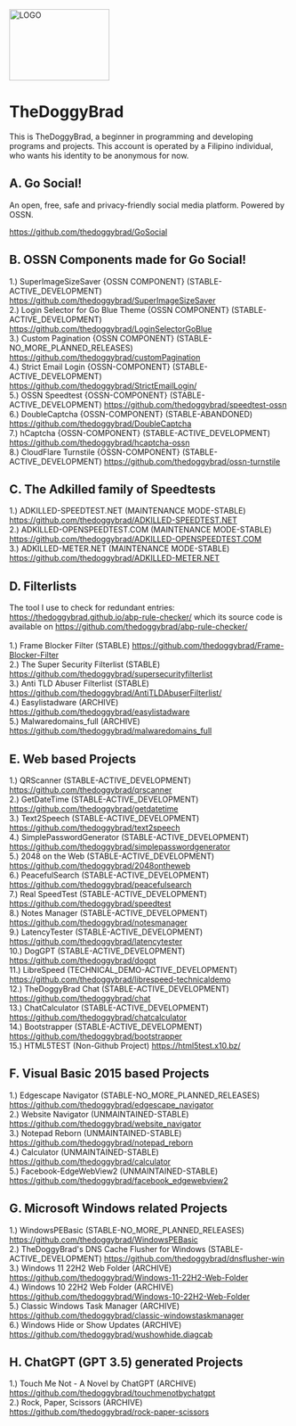 <img src="https://github.com/thedoggybrad/thedoggybrad/assets/94173621/286d5330-e26d-48ec-872d-ae53a95df869" alt="LOGO" width="180"  height="128">
                                                      
# TheDoggyBrad
This is TheDoggyBrad, a beginner in programming and developing programs and projects. This account is operated by a Filipino individual, who wants his identity to be anonymous for now.

## A. Go Social!
An open, free, safe and privacy-friendly social media platform. Powered by OSSN.
<br>

https://github.com/thedoggybrad/GoSocial

## B. OSSN Components made for Go Social!
1.) SuperImageSizeSaver {OSSN COMPONENT} (STABLE-ACTIVE_DEVELOPMENT) https://github.com/thedoggybrad/SuperImageSizeSaver
<br>
2.) Login Selector for Go Blue Theme {OSSN COMPONENT} (STABLE-ACTIVE_DEVELOPMENT) https://github.com/thedoggybrad/LoginSelectorGoBlue
<br>
3.) Custom Pagination {OSSN COMPONENT} (STABLE-NO_MORE_PLANNED_RELEASES)
https://github.com/thedoggybrad/customPagination
<br>
4.) Strict Email Login {OSSN-COMPONENT} (STABLE-ACTIVE_DEVELOPMENT) https://github.com/thedoggybrad/StrictEmailLogin/
<br>
5.) OSSN Speedtest {OSSN-COMPONENT} (STABLE-ACTIVE_DEVELOPMENT) https://github.com/thedoggybrad/speedtest-ossn
<br>
6.) DoubleCaptcha {OSSN-COMPONENT} (STABLE-ABANDONED) https://github.com/thedoggybrad/DoubleCaptcha
<br>
7.) hCaptcha {OSSN-COMPONENT} (STABLE-ACTIVE_DEVELOPMENT) https://github.com/thedoggybrad/hcaptcha-ossn
<br>
8.) CloudFlare Turnstile {OSSN-COMPONENT} (STABLE-ACTIVE_DEVELOPMENT) https://github.com/thedoggybrad/ossn-turnstile

## C. The Adkilled family of Speedtests
1.) ADKILLED-SPEEDTEST.NET (MAINTENANCE MODE-STABLE) https://github.com/thedoggybrad/ADKILLED-SPEEDTEST.NET
<br>
2.) ADKILLED-OPENSPEEDTEST.COM (MAINTENANCE MODE-STABLE) https://github.com/thedoggybrad/ADKILLED-OPENSPEEDTEST.COM
<br>
3.) ADKILLED-METER.NET (MAINTENANCE MODE-STABLE) https://github.com/thedoggybrad/ADKILLED-METER.NET

## D. Filterlists
The tool I use to check for redundant entries: https://thedoggybrad.github.io/abp-rule-checker/ which its source code is available on https://github.com/thedoggybrad/abp-rule-checker/
<br><br>
1.) Frame Blocker Filter (STABLE) https://github.com/thedoggybrad/Frame-Blocker-Filter 
<br>
2.) The Super Security Filterlist (STABLE) https://github.com/thedoggybrad/supersecurityfilterlist
<br>
3.) Anti TLD Abuser Filterlist (STABLE) https://github.com/thedoggybrad/AntiTLDAbuserFilterlist/
<br>
4.) Easylistadware (ARCHIVE) https://github.com/thedoggybrad/easylistadware
<br>
5.) Malwaredomains_full (ARCHIVE) https://github.com/thedoggybrad/malwaredomains_full


## E. Web based Projects
1.) QRScanner (STABLE-ACTIVE_DEVELOPMENT) https://github.com/thedoggybrad/qrscanner
<br>
2.) GetDateTime (STABLE-ACTIVE_DEVELOPMENT) https://github.com/thedoggybrad/getdatetime
<br>
3.) Text2Speech (STABLE-ACTIVE_DEVELOPMENT) https://github.com/thedoggybrad/text2speech
<br>
4.) SimplePasswordGenerator (STABLE-ACTIVE_DEVELOPMENT) https://github.com/thedoggybrad/simplepasswordgenerator
<br>
5.) 2048 on the Web (STABLE-ACTIVE_DEVELOPMENT) https://github.com/thedoggybrad/2048ontheweb
<br>
6.) PeacefulSearch (STABLE-ACTIVE_DEVELOPMENT) https://github.com/thedoggybrad/peacefulsearch
<br>
7.) Real SpeedTest (STABLE-ACTIVE_DEVELOPMENT) https://github.com/thedoggybrad/speedtest
<br>
8.) Notes Manager (STABLE-ACTIVE_DEVELOPMENT) https://github.com/thedoggybrad/notesmanager
<br>
9.) LatencyTester (STABLE-ACTIVE_DEVELOPMENT) https://github.com/thedoggybrad/latencytester
<br>
10.) DogGPT (STABLE-ACTIVE_DEVELOPMENT) https://github.com/thedoggybrad/dogpt
<br>
11.) LibreSpeed (TECHNICAL_DEMO-ACTIVE_DEVELOPMENT)
https://github.com/thedoggybrad/librespeed-technicaldemo
<br>
12.) TheDoggyBrad Chat (STABLE-ACTIVE_DEVELOPMENT)
https://github.com/thedoggybrad/chat<br>
13.) ChatCalculator (STABLE-ACTIVE_DEVELOPMENT) https://github.com/thedoggybrad/chatcalculator<br>
14.) Bootstrapper (STABLE-ACTIVE_DEVELOPMENT) https://github.com/thedoggybrad/bootstrapper<br>
15.) HTML5TEST (Non-Github Project) https://html5test.x10.bz/

## F. Visual Basic 2015 based Projects
1.) Edgescape Navigator (STABLE-NO_MORE_PLANNED_RELEASES) https://github.com/thedoggybrad/edgescape_navigator
<br>
2.) Website Navigator (UNMAINTAINED-STABLE) https://github.com/thedoggybrad/website_navigator
<br>
3.) Notepad Reborn (UNMAINTAINED-STABLE) https://github.com/thedoggybrad/notepad_reborn
<br>
4.) Calculator (UNMAINTAINED-STABLE) https://github.com/thedoggybrad/calculator
<br>
5.) Facebook-EdgeWebView2 (UNMAINTAINED-STABLE) https://github.com/thedoggybrad/facebook_edgewebview2


## G. Microsoft Windows related Projects
1.) WindowsPEBasic (STABLE-NO_MORE_PLANNED_RELEASES) https://github.com/thedoggybrad/WindowsPEBasic
<br>
2.) TheDoggyBrad's DNS Cache Flusher for Windows (STABLE-ACTIVE_DEVELOPMENT) https://github.com/thedoggybrad/dnsflusher-win
<br>
3.) Windows 11 22H2 Web Folder (ARCHIVE) https://github.com/thedoggybrad/Windows-11-22H2-Web-Folder
<br>
4.) Windows 10 22H2 Web Folder (ARCHIVE) https://github.com/thedoggybrad/Windows-10-22H2-Web-Folder
<br>
5.) Classic Windows Task Manager (ARCHIVE) https://github.com/thedoggybrad/classic-windowstaskmanager
<br>
6.) Windows Hide or Show Updates (ARCHIVE) https://github.com/thedoggybrad/wushowhide.diagcab


## H. ChatGPT (GPT 3.5) generated Projects
1.) Touch Me Not - A Novel by ChatGPT (ARCHIVE) https://github.com/thedoggybrad/touchmenotbychatgpt
<br>
2.) Rock, Paper, Scissors (ARCHIVE) https://github.com/thedoggybrad/rock-paper-scissors


